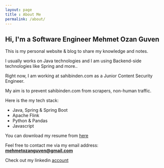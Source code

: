 ```yaml
---
layout: page
title : About Me
permalink: /about/
---
```


<h2>Hi, I'm a Software Engineer Mehmet Ozan Guven</h2>
This is my personal website & blog to share my knowledge and notes.

I usually works on Java technologies and I am using Backend-side technologies like Spring and more..

Right now, I am working at sahibinden.com as a Junior Content Security Engineer.

My aim is to prevent sahibinden.com from scrapers, non-human traffic.

Here is the my tech stack:
- Java, Spring & Spring Boot
- Apache Flink
- Python & Pandas
- Javascript

You can download my resume from [here](/assets/resume/MehmetOzanGuven_Blog_cv.pdf)

Feel free to contact me via my email address: **mehmetozanguven@gmail.com**

Check out my linkedin [account](https://www.linkedin.com/in/mehmet-ozan-güven-759291114)